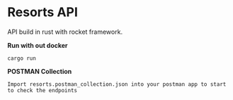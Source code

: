 # Resorts API

API build in rust with rocket framework.

**Run with out docker**
```
cargo run
```

**POSTMAN Collection**
```
Import resorts.postman_collection.json into your postman app to start to check the endpoints
```